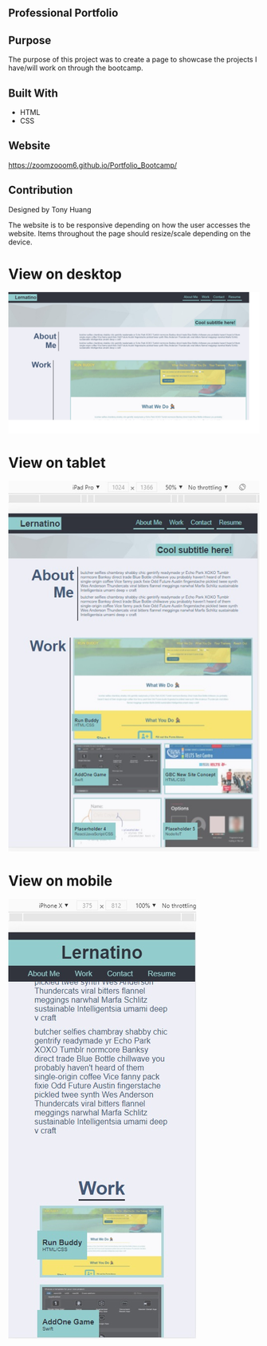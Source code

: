 ## Professional Portfolio

## Purpose
The purpose of this project was to create a page to showcase the projects I have/will work on through the bootcamp.

## Built With
* HTML
* CSS
## Website 
https://zoomzooom6.github.io/Portfolio_Bootcamp/

## Contribution
Designed by Tony Huang

The website is to be responsive depending on how the user accesses the website. Items throughout the page should resize/scale depending on the device. 

# View on desktop
<img src="./assets/images/Webpage_Default.jpg" alt="Webpage on Desktop">

# View on tablet
<img src="./assets/images/Webpage_iPadProView.jpg" alt="Webpage on Tablets">

# View on mobile
<img src="./assets/images/Webpage_MobileView.jpg" alt="Webpage on Mobile">